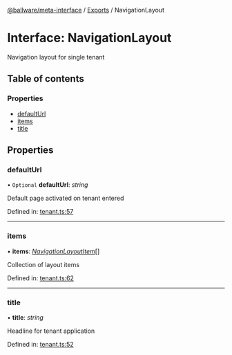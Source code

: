 [@ballware/meta-interface](../README.md) / [Exports](../modules.md) / NavigationLayout

# Interface: NavigationLayout

Navigation layout for single tenant

## Table of contents

### Properties

- [defaultUrl](navigationlayout.md#defaulturl)
- [items](navigationlayout.md#items)
- [title](navigationlayout.md#title)

## Properties

### defaultUrl

• `Optional` **defaultUrl**: *string*

Default page activated on tenant entered

Defined in: [tenant.ts:57](https://github.com/ballware/ballware-client/blob/cea3b48/packages/meta-interface/src/tenant.ts#L57)

___

### items

• **items**: [*NavigationLayoutItem*](navigationlayoutitem.md)[]

Collection of layout items

Defined in: [tenant.ts:62](https://github.com/ballware/ballware-client/blob/cea3b48/packages/meta-interface/src/tenant.ts#L62)

___

### title

• **title**: *string*

Headline for tenant application

Defined in: [tenant.ts:52](https://github.com/ballware/ballware-client/blob/cea3b48/packages/meta-interface/src/tenant.ts#L52)
